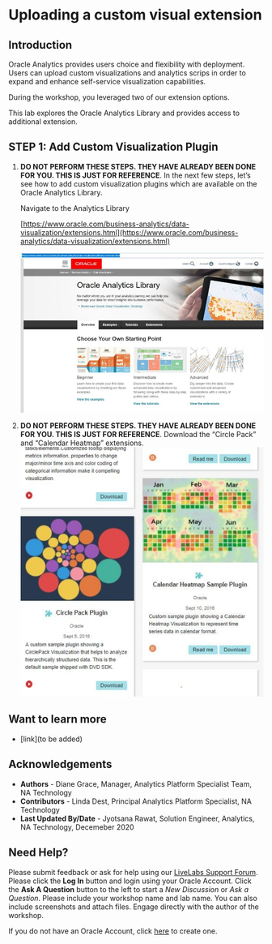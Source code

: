# Uploading a custom visual extension

## Introduction

Oracle Analytics provides users choice and flexibility with deployment.  Users can upload custom visualizations and analytics scrips in order to expand and enhance self-service visualization capabilities.  

During the workshop, you leveraged two of our extension options.  

This lab explores the Oracle Analytics Library and provides access to additional extension. 



## **STEP 1:** Add Custom Visualization Plugin
1. **DO NOT PERFORM THESE STEPS. THEY HAVE ALREADY BEEN DONE FOR YOU. THIS IS JUST FOR REFERENCE**.
   In the next few steps, let’s see how to add custom visualization plugins which are available on the Oracle Analytics Library.

   Navigate to the Analytics Library

   [https://www.oracle.com/business-analytics/data-visualization/extensions.html](https://www.oracle.com/business-analytics/data-visualization/extensions.html)

   ![](./images/uscve1.png " ")

2. **DO NOT PERFORM THESE STEPS. THEY HAVE ALREADY BEEN DONE FOR YOU. THIS IS JUST FOR REFERENCE**.
    Download the “Circle Pack” and “Calendar Heatmap” extensions.
    ![](./images/uscve2.png " ")

 

## Want to learn more
- [link](to be added)

## Acknowledgements
* **Authors** - Diane Grace, Manager, Analytics Platform Specialist Team, NA Technology
* **Contributors** - Linda Dest, Principal Analytics Platform Specialist, NA Technology 
* **Last Updated By/Date** - Jyotsana Rawat, Solution Engineer, Analytics, NA Technology, Decemeber 2020

## Need Help?
Please submit feedback or ask for help using our [LiveLabs Support Forum](https://community.oracle.com/tech/developers/categories/livelabsdiscussions). Please click the **Log In** button and login using your Oracle Account. Click the **Ask A Question** button to the left to start a *New Discussion* or *Ask a Question*.  Please include your workshop name and lab name.  You can also include screenshots and attach files.  Engage directly with the author of the workshop.

If you do not have an Oracle Account, click [here](https://profile.oracle.com/myprofile/account/create-account.jspx) to create one.
